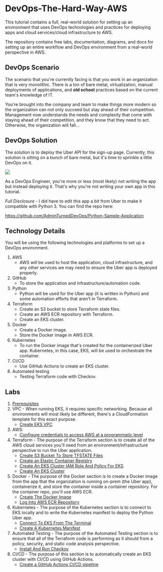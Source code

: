 # DevOps-The-Hard-Way-AWS

This tutorial contains a full, real-world solution for setting up an environment that uses DevOps technologies and practices for deploying apps and cloud services/cloud infrastructure to AWS.

The repository contains free labs, documentation, diagrams, and docs for setting up an entire workflow and DevOps environment from a real-world perspective in AWS.

## DevOps Scenario
The scenario that you're currently facing is that you work in an organization that is very monolithic. There is a ton of bare metal, virtualization, manual deployments of applications, and **old school** practices based on the current team's knowledge of IT.

You're brought into the company and team to make things more modern so the organization can not only succeed but stay ahead of their competition. Management now understands the needs and complexity that come with staying ahead of their competition, and they know that they need to act. Otherwise, the organization will fall...

## DevOps Solution
The solution is to deploy the Uber API for the sign-up page. Currently, this solution is sitting on a bunch of bare metal, but it's time to sprinkle a little DevOps on it.

![](images/uber.png)

As a DevOps Engineer, you're more or less (most likely) not writing the app but instead deploying it. That's why you're not writing your own app in this tutorial.

*Full Disclosure* - I did have to edit this app a bit from Uber to make it compatible with Python 3. You can find the repo here:

https://github.com/AdminTurnedDevOps/Python-Sample-Application

## Technology Details
You will be using the following technologies and platforms to set up a DevOps environment.

1. AWS
   - AWS will be used to host the application, cloud infrastructure, and any other services we may need to ensure the Uber app is deployed properly.
2. GitHub
   - To store the application and infrastructure/automation code.
3. Python
   - Python will be used for the Uber app (it is written in Python) and some automation efforts that aren't in Terraform.
4. Terraform
   - Create an S3 bucket to store Terraform state files.
   - Create an AWS ECR repository with Terraform.
   - Create an EKS cluster.
5. Docker
   - Create a Docker image.
   - Store the Docker image in AWS ECR.
6. Kubernetes
   - To run the Docker image that's created for the containerized Uber app. Kubernetes, in this case, EKS, will be used to orchestrate the container.
7. CI/CD
   - Use GitHub Actions to create an EKS cluster.
8. Automated testing
   - Testing Terraform code with Checkov.

## Labs
1. [Prerequisites](https://github.com/AdminTurnedDevOps/DevOps-The-Hard-Way-AWS/blob/main/prerequisites.md)
2. VPC - When running EKS, it requires specific networking. Because all environments will most likely be different, there's a CloudFormation template for this exact purpose.
   - [Create EKS VPC](https://github.com/AdminTurnedDevOps/DevOps-The-Hard-Way-AWS/tree/main/EKS-VPC-CloudFormation)
3. AWS:
   - [Configure credentials to access AWS at a programmatic level](https://github.com/AdminTurnedDevOps/DevOps-The-Hard-Way-AWS/blob/main/AWS/1-Configure-Credentials-To-Access-AWS.md)
4. Terraform - The purpose of the Terraform section is to create all of the AWS cloud services you'll need from an environment/infrastructure perspective to run the Uber application.
   - [Create S3 Bucket To Store TFSTATE Files](https://github.com/AdminTurnedDevOps/DevOps-The-Hard-Way-AWS/blob/main/Terraform-AWS-Services-Creation/1-Create-S3-Bucket-To-Store-TFSTATE-Files.md)
   - [Create an Elastic Container Registry](https://github.com/AdminTurnedDevOps/DevOps-The-Hard-Way-AWS/blob/main/Terraform-AWS-Services-Creation/2-Create-ECR.md)
   - [Create An EKS Cluster IAM Role And Policy For EKS](https://github.com/AdminTurnedDevOps/DevOps-The-Hard-Way-AWS/blob/main/Terraform-AWS-Services-Creation/3-Create-EKS-Cluster-IAM-Role-And-Policy.md)
   - [Create An EKS Cluster](https://github.com/AdminTurnedDevOps/DevOps-The-Hard-Way-AWS/blob/main/Terraform-AWS-Services-Creation/3-Create-EKS-Cluster-IAM-Role-And-Policy.md)
5. Docker - The purpose of the Docker section is to create a Docker image from the app that the organization is running on-prem (the Uber app), containerize it, and store the container inside a container repository. For the container repo, you'll use AWS ECR.
   - [Create The Docker Image](https://github.com/AdminTurnedDevOps/DevOps-The-Hard-Way-AWS/blob/main/Docker/1-Create-Docker-Image.md)
   - [Log Into AWS ECR Repository](https://github.com/AdminTurnedDevOps/DevOps-The-Hard-Way-AWS/blob/main/Docker/Push%20Image%20To%20ECR.md)
6. Kubernetes - The purpose of the Kubernetes section is to connect to EKS locally and to write the Kubernetes manifest to deploy the Python Uber app.
   - [Connect To EKS From The Terminal](https://github.com/AdminTurnedDevOps/DevOps-The-Hard-Way-AWS/blob/main/kubernetes_manifest/1-Connect-To-EKS.md)
   - [Create A Kubernetes Manifest](https://github.com/AdminTurnedDevOps/DevOps-The-Hard-Way-AWS/blob/main/kubernetes_manifest/2-Create-Kubernetes-Manifest.md)
7. Automated Testing - The purpose of the Automated Testing section is to ensure that all of the Terraform code is performing as it should from a policy, security, and static code analysis perspective.
   - [Install And Run Checkov](https://github.com/AdminTurnedDevOps/DevOps-The-Hard-Way-AWS/blob/main/Terraform-Static-Code-Analysis/1-Checkov-For-Terraform.md)
8. CI/CD - The purpose of this section is to automatically create an EKS cluster with CI/CD using GitHub Actions.
   - [Create a GitHub Actions CI/CD pipeline](https://github.com/AdminTurnedDevOps/DevOps-The-Hard-Way-AWS/blob/main/Terraform-AWS-Services-Creation/4-Run-CICD-For-EKS-Cluster.md)